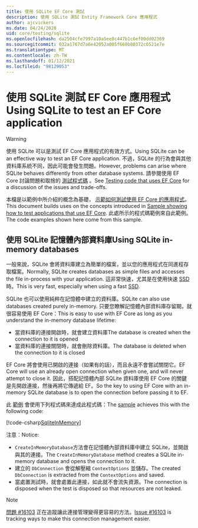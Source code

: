 ```yaml
---
title: 使用 SQLite EF Core 測試
description: 使用 SQLite 測試 Entity Framework Core 應用程式
author: ajcvickers
ms.date: 04/24/2020
uid: core/testing/sqlite
ms.openlocfilehash: da2504cfe7997a10a5ee8c447b1c6ef00dd02369
ms.sourcegitcommit: 032a1767d7a6e42052a005f660b80372c6521e7e
ms.translationtype: MT
ms.contentlocale: zh-TW
ms.lasthandoff: 01/12/2021
ms.locfileid: "98129053"
---
```

# <a name="using-sqlite-to-test-an-ef-core-application"></a><span data-ttu-id="7ad1d-103">使用 SQLite 測試 EF Core 應用程式</span><span class="sxs-lookup"><span data-stu-id="7ad1d-103">Using SQLite to test an EF Core application</span></span>

> [!WARNING]
> <span data-ttu-id="7ad1d-104">使用 SQLite 可以是測試 EF Core 應用程式的有效方式。</span><span class="sxs-lookup"><span data-stu-id="7ad1d-104">Using SQLite can be an effective way to test an EF Core application.</span></span>
> <span data-ttu-id="7ad1d-105">不過，SQLite 的行為會與其他資料庫系統不同，因此可能會發生問題。</span><span class="sxs-lookup"><span data-stu-id="7ad1d-105">However, problems can arise where SQLite behaves differently from other database systems.</span></span>
> <span data-ttu-id="7ad1d-106">請參閱使用 EF Core 討論問題和取捨的 [測試程式碼](xref:core/testing/index) 。</span><span class="sxs-lookup"><span data-stu-id="7ad1d-106">See [Testing code that uses EF Core](xref:core/testing/index) for a discussion of the issues and trade-offs.</span></span>

<span data-ttu-id="7ad1d-107">本檔是以範例中所介紹的概念為基礎， [示範如何測試使用 EF Core 的應用程式](xref:core/testing/testing-sample)。</span><span class="sxs-lookup"><span data-stu-id="7ad1d-107">This document builds uses on the concepts introduced in [Sample showing how to test applications that use EF Core](xref:core/testing/testing-sample).</span></span>
<span data-ttu-id="7ad1d-108">此處所示的程式碼範例來自此範例。</span><span class="sxs-lookup"><span data-stu-id="7ad1d-108">The code examples shown here come from this sample.</span></span>

## <a name="using-sqlite-in-memory-databases"></a><span data-ttu-id="7ad1d-109">使用 SQLite 記憶體內部資料庫</span><span class="sxs-lookup"><span data-stu-id="7ad1d-109">Using SQLite in-memory databases</span></span>

<span data-ttu-id="7ad1d-110">一般來說，SQLite 會將資料庫建立為簡單的檔案，並以您的應用程式在同進程存取檔案。</span><span class="sxs-lookup"><span data-stu-id="7ad1d-110">Normally, SQLite creates databases as simple files and accesses the file in-process with your application.</span></span>
<span data-ttu-id="7ad1d-111">這非常快速，尤其是在使用快速 [SSD](https://en.wikipedia.org/wiki/Solid-state_drive)時。</span><span class="sxs-lookup"><span data-stu-id="7ad1d-111">This is very fast, especially when using a fast [SSD](https://en.wikipedia.org/wiki/Solid-state_drive).</span></span>

<span data-ttu-id="7ad1d-112">SQLite 也可以使用純粹在記憶體中建立的資料庫。</span><span class="sxs-lookup"><span data-stu-id="7ad1d-112">SQLite can also use databases created purely in-memory.</span></span>
<span data-ttu-id="7ad1d-113">只要您瞭解記憶體內部資料庫存留期，就很容易使用 EF Core：</span><span class="sxs-lookup"><span data-stu-id="7ad1d-113">This is easy to use with EF Core as long as you understand the in-memory database lifetime:</span></span>

* <span data-ttu-id="7ad1d-114">當資料庫的連接開啟時，就會建立資料庫</span><span class="sxs-lookup"><span data-stu-id="7ad1d-114">The database is created when the connection to it is opened</span></span>
* <span data-ttu-id="7ad1d-115">當資料庫的連接關閉時，就會刪除資料庫。</span><span class="sxs-lookup"><span data-stu-id="7ad1d-115">The database is deleted when the connection to it is closed</span></span>

<span data-ttu-id="7ad1d-116">EF Core 將會使用已開啟的連接（如果有的話），而且永遠不會嘗試關閉它。</span><span class="sxs-lookup"><span data-stu-id="7ad1d-116">EF Core will use an already open connection when given one, and will never attempt to close it.</span></span>
<span data-ttu-id="7ad1d-117">因此，搭配記憶體內部 SQLite 資料庫使用 EF Core 的關鍵是先開啟連接，然後再將它傳遞給 EF。</span><span class="sxs-lookup"><span data-stu-id="7ad1d-117">So the key to using EF Core with an in-memory SQLite database is to open the connection before passing it to EF.</span></span>

<span data-ttu-id="7ad1d-118">此 [範例](xref:core/testing/testing-sample) 會使用下列程式碼來達成此程式碼：</span><span class="sxs-lookup"><span data-stu-id="7ad1d-118">The [sample](xref:core/testing/testing-sample) achieves this with the following code:</span></span>

[!code-csharp[SqliteInMemory](../../../samples/core/Miscellaneous/Testing/ItemsWebApi/Tests/SqliteInMemoryItemsControllerTest.cs?name=SqliteInMemory)]

<span data-ttu-id="7ad1d-119">注意：</span><span class="sxs-lookup"><span data-stu-id="7ad1d-119">Notice:</span></span>

* <span data-ttu-id="7ad1d-120">`CreateInMemoryDatabase`方法會在記憶體內部資料庫中建立 SQLite，並開啟與其的連接。</span><span class="sxs-lookup"><span data-stu-id="7ad1d-120">The `CreateInMemoryDatabase` method creates a SQLite in-memory database and opens the connection to it.</span></span>
* <span data-ttu-id="7ad1d-121">建立的 `DbConnection` 會從解壓縮 `ContextOptions` 並儲存。</span><span class="sxs-lookup"><span data-stu-id="7ad1d-121">The created `DbConnection` is extracted from the `ContextOptions` and saved.</span></span>
* <span data-ttu-id="7ad1d-122">當處置測試時，就會處置此連接，如此就不會流失資源。</span><span class="sxs-lookup"><span data-stu-id="7ad1d-122">The connection is disposed when the test is disposed so that resources are not leaked.</span></span>

> [!NOTE]
> <span data-ttu-id="7ad1d-123">[問題 #16103](https://github.com/dotnet/efcore/issues/16103) 正在追蹤讓此連接管理變得更容易的方法。</span><span class="sxs-lookup"><span data-stu-id="7ad1d-123">[Issue #16103](https://github.com/dotnet/efcore/issues/16103) is tracking ways to make this connection management easier.</span></span>
